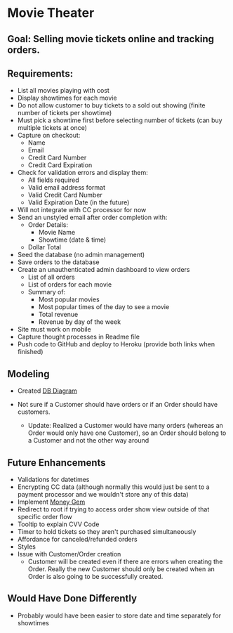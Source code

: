 # Movie Theater

## Goal: Selling movie tickets online and tracking orders.

## Requirements:

- List all movies playing with cost
- Display showtimes for each movie
- Do not allow customer to buy tickets to a sold out showing (finite number of tickets per showtime)
- Must pick a showtime first before selecting number of tickets (can buy multiple tickets at once)
- Capture on checkout:
  - Name
  - Email
  - Credit Card Number
  - Credit Card Expiration
- Check for validation errors and display them:
  - All fields required
  - Valid email address format
  - Valid Credit Card Number
  - Valid Expiration Date (in the future)
- Will not integrate with CC processor for now
- Send an unstyled email after order completion with:
  - Order Details:
    - Movie Name
    - Showtime (date & time)
  - Dollar Total
- Seed the database (no admin management)
- Save orders to the database
- Create an unauthenticated admin dashboard to view orders
  - List of all orders
  - List of orders for each movie
  - Summary of:
    - Most popular movies
    - Most popular times of the day to see a movie
    - Total revenue
    - Revenue by day of the week
- Site must work on mobile
- Capture thought processes in Readme file
- Push code to GitHub and deploy to Heroku (provide both links when finished)

## Modeling
- Created [DB Diagram](https://dbdiagram.io/d/60a2e757b29a09603d154743)

- Not sure if a Customer should have orders or if an Order should have customers.
  - Update: Realized a Customer would have many orders (whereas an Order would only have one Customer), so an Order should belong to a Customer and not the other way around


## Future Enhancements
- Validations for datetimes
- Encrypting CC data (although normally this would just be sent to a payment processor and we wouldn't store any of this data)
- Implement [Money Gem](https://github.com/RubyMoney/money)
- Redirect to root if trying to access order show view outside of that specific order flow
- Tooltip to explain CVV Code
- Timer to hold tickets so they aren't purchased simultaneously
- Affordance for canceled/refunded orders
- Styles
- Issue with Customer/Order creation
  - Customer will be created even if there are errors when creating the Order. Really the new Customer should only be created when an Order is also going to be successfully created.

## Would Have Done Differently
- Probably would have been easier to store date and time separately for showtimes